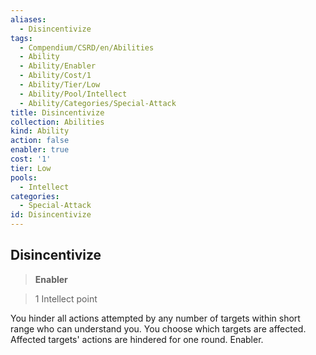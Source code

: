 ```yaml
---
aliases:
  - Disincentivize
tags:
  - Compendium/CSRD/en/Abilities
  - Ability
  - Ability/Enabler
  - Ability/Cost/1
  - Ability/Tier/Low
  - Ability/Pool/Intellect
  - Ability/Categories/Special-Attack
title: Disincentivize
collection: Abilities
kind: Ability
action: false
enabler: true
cost: '1'
tier: Low
pools:
  - Intellect
categories:
  - Special-Attack
id: Disincentivize
---
```

## Disincentivize    
>**Enabler**    
>1 Intellect point  
    
You hinder all actions attempted by any number of targets within short range who can understand you. You choose which targets are affected. Affected targets' actions are hindered for one round. Enabler.
